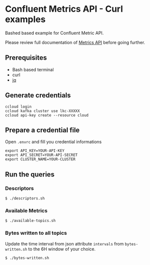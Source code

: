 # Confluent Metrics API - Curl examples

Bashed based example for Confluent Metric API.

Please review full documentation of [Metrics API](https://docs.confluent.io/current/cloud/metrics-api.html) before going further.

## Prerequisites

* Bash based terminal
* curl
* [jq](https://stedolan.github.io/jq/)

## Generate credentials

```
ccloud login
ccloud kafka cluster use lkc-XXXXX
ccloud api-key create --resource cloud
```

## Prepare a credential file

Open `.envrc` and fill you credential informations

```
export API_KEY=YOUR-API-KEY
export API_SECRET=YOUR-API-SECRET
export CLUSTER_NAME=YOUR-CLUSTER
```

## Run the queries

### Descriptors

```
$ ./descriptors.sh
```

### Available Metrics

```
$ ./available-topics.sh
```

### Bytes written to all topics

Update the time interval from json attribute `intervals` from `bytes-written.sh` to the 6H window of your choice.

```
$ ./bytes-written.sh
```